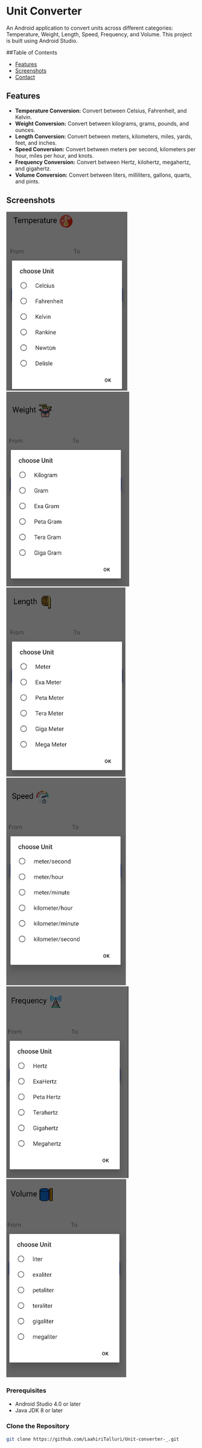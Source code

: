 # Unit Converter

An Android application to convert units across different categories: Temperature, Weight, Length, Speed, Frequency, and Volume. This project is built using Android Studio.

##Table of Contents
- [Features](#features)
- [Screenshots](#screenshots)
- [Contact](#contact)

## Features
- **Temperature Conversion:** Convert between Celsius, Fahrenheit, and Kelvin.
- **Weight Conversion:** Convert between kilograms, grams, pounds, and ounces.
- **Length Conversion:** Convert between meters, kilometers, miles, yards, feet, and inches.
- **Speed Conversion:** Convert between meters per second, kilometers per hour, miles per hour, and knots.
- **Frequency Conversion:** Convert between Hertz, kilohertz, megahertz, and gigahertz.
- **Volume Conversion:** Convert between liters, milliliters, gallons, quarts, and pints.

## Screenshots
![Temperature Conversion](1.png)
![Weight Conversion](2.png)
![Length Conversion](3.png)
![Speed Conversion](4.png)
![Frequency Conversion](5.png)
![Volume Conversion](6.png)


### Prerequisites
- Android Studio 4.0 or later
- Java JDK 8 or later

### Clone the Repository
```bash
git clone https://github.com/LaahiriTalluri/Unit-converter-_.git

